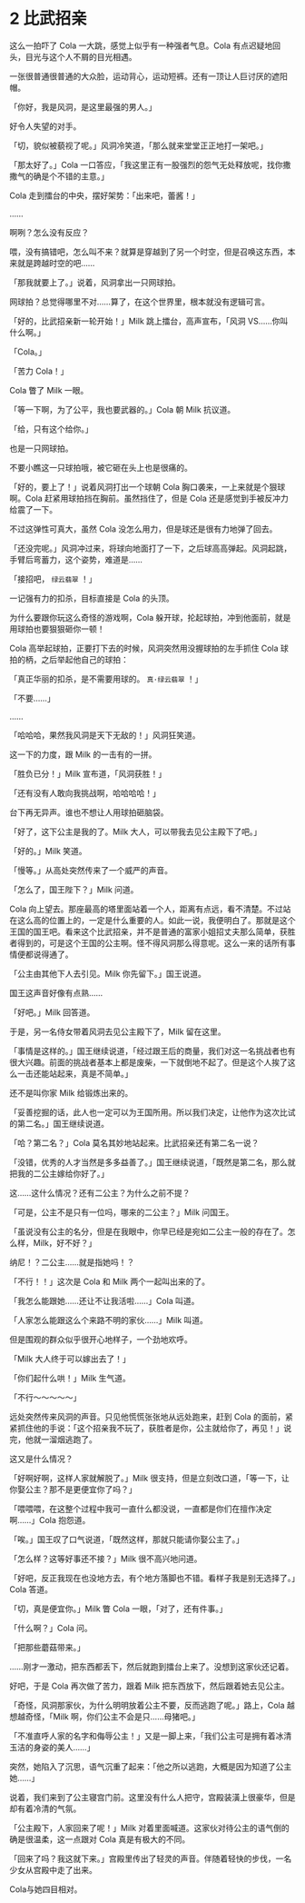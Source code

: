 
# 2 比武招亲

这么一拍吓了 Cola 一大跳，感觉上似乎有一种强者气息。Cola 有点迟疑地回头，目光与这个人不屑的目光相遇。

一张很普通很普通的大众脸，运动背心，运动短裤。还有一顶让人巨讨厌的遮阳帽。

「你好，我是风洞，是这里最强的男人。」

好令人失望的对手。

「切，貌似被藐视了呢。」风洞冷笑道，「那么就来堂堂正正地打一架吧。」

「那太好了。」Cola 一口答应，「我这里正有一股强烈的怨气无处释放呢，找你撒撒气的确是个不错的主意。」

Cola 走到擂台的中央，摆好架势：「出来吧，蕾酱！」

……

啊咧？怎么没有反应？

喂，没有搞错吧，怎么叫不来？就算是穿越到了另一个时空，但是召唤这东西，本来就是跨越时空的吧……

「那我就要上了。」说着，风洞拿出一只网球拍。

网球拍？总觉得哪里不对……算了，在这个世界里，根本就没有逻辑可言。

「好的，比武招亲新一轮开始！」Milk 跳上擂台，高声宣布，「风洞 VS……你叫什么啊。」

「Cola。」

「苦力 Cola！」

Cola 瞥了 Milk 一眼。

「等一下啊，为了公平，我也要武器的。」Cola 朝 Milk 抗议道。

「给，只有这个给你。」

也是一只网球拍。

不要小瞧这一只球拍哦，被它砸在头上也是很痛的。

「好的，要上了！」说着风洞打出一个球朝 Cola 胸口袭来，一上来就是个狠球啊。Cola 赶紧用球拍挡在胸前。虽然挡住了，但是 Cola 还是感觉到手被反冲力给震了一下。

不过这弹性可真大，虽然 Cola 没怎么用力，但是球还是很有力地弹了回去。

「还没完呢。」风洞冲过来，将球向地面打了一下，之后球高高弹起。风洞起跳，手臂后弯蓄力，这个姿势，难道是……

「接招吧， `绿云翡翠` ！」

一记强有力的扣杀，目标直接是 Cola 的头顶。

为什么要跟你玩这么奇怪的游戏啊，Cola 躲开球，抡起球拍，冲到他面前，就是用球拍也要狠狠砸你一顿！

Cola 高举起球拍，正要打下去的时候，风洞突然用没握球拍的左手抓住 Cola 球拍的柄，之后举起他自己的球拍：

「真正华丽的扣杀，是不需要用球的。 `真·绿云翡翠` ！」

「不要……」

……

「哈哈哈，果然我风洞是天下无敌的！」风洞狂笑道。

这一下的力度，跟 Milk 的一击有的一拼。

「胜负已分！」Milk 宣布道，「风洞获胜！」

「还有没有人敢向我挑战啊，哈哈哈哈！」

台下再无异声。谁也不想让人用球拍砸脑袋。

「好了，这下公主是我的了。Milk 大人，可以带我去见公主殿下了吧。」

「好的。」Milk 笑道。

「慢等。」从高处突然传来了一个威严的声音。

「怎么了，国王陛下？」Milk 问道。

Cola 向上望去。那座最高的塔里面站着一个人，距离有点远，看不清楚。不过站在这么高的位置上的，一定是什么重要的人。如此一说，我便明白了。那就是这个王国的国王吧。看来这个比武招亲，并不是普通的富家小姐招丈夫那么简单，获胜者得到的，可是这个王国的公主啊。怪不得风洞那么得意呢。这么一来的话所有事情便都说得通了。

「公主由其他下人去引见。Milk 你先留下。」国王说道。

国王这声音好像有点熟……

「好吧。」Milk 回答道。

于是，另一名侍女带着风洞去见公主殿下了，Milk 留在这里。

「事情是这样的。」国王继续说道，「经过跟王后的商量，我们对这一名挑战者也有很大兴趣。前面的挑战者基本上都是废柴，一下就倒地不起了。但是这个人挨了这么一击还能站起来，真是不简单。」

还不是叫你家 Milk 给锻炼出来的。

「妥善挖掘的话，此人也一定可以为王国所用。所以我们决定，让他作为这次比试的第二名。」国王继续说道。

「哈？第二名？」Cola 莫名其妙地站起来。比武招亲还有第二名一说？

「没错，优秀的人才当然是多多益善了。」国王继续说道，「既然是第二名，那么就把我的二公主嫁给你好了。」

这……这什么情况？还有二公主？为什么之前不提？

「可是，公主不是只有一位吗，哪来的二公主？」Milk 问国王。

「虽说没有公主的名分，但是在我眼中，你早已经是宛如二公主一般的存在了。怎么样，Milk，好不好？」

纳尼！？二公主……就是指她吗！？

「不行！！」这次是 Cola 和 Milk 两个一起叫出来的了。

「我怎么能跟她……还让不让我活啦……」Cola 叫道。

「人家怎么能跟这么个来路不明的家伙……」Milk 叫道。

但是围观的群众似乎很开心地样子，一个劲地欢呼。

「Milk 大人终于可以嫁出去了！」

「你们起什么哄！」Milk 生气道。

「不行～～～～～」

远处突然传来风洞的声音。只见他慌慌张张地从远处跑来，赶到 Cola 的面前，紧紧抓住他的手说：「这个招亲我不玩了，获胜者是你，公主就给你了，再见！」说完，他就一溜烟逃跑了。

这又是什么情况？

「好啊好啊，这样人家就解脱了。」Milk 很支持，但是立刻改口道，「等一下，让你娶公主？那不是更便宜你了吗？」

「喂喂喂，在这整个过程中我可一直什么都没说，一直都是你们在擅作决定啊……」Cola 抱怨道。

「唉。」国王叹了口气说道，「既然这样，那就只能请你娶公主了。」

「怎么样？这等好事还不接？」Milk 很不高兴地问道。

「好吧，反正我现在也没地方去，有个地方落脚也不错。看样子我是别无选择了。」Cola 答道。

「切，真是便宜你。」Milk 瞥 Cola 一眼，「对了，还有件事。」

「什么啊？」Cola 问。

「把那些蘑菇带来。」

……刚才一激动，把东西都丢下，然后就跑到擂台上来了。没想到这家伙还记着。

好吧，于是 Cola 再次做了苦力，跟着 Milk 把东西放下，然后跟着她去见公主。

「奇怪，风洞那家伙，为什么明明放着公主不要，反而逃跑了呢。」路上，Cola 越想越奇怪，「Milk 啊，你们公主不会是只……母猪吧。」

「不准直呼人家的名字和侮辱公主！」又是一脚上来，「我们公主可是拥有着冰清玉洁的身姿的美人……」

突然，她陷入了沉思，语气沉重了起来：「他之所以逃跑，大概是因为知道了公主她……」

说着，我们来到了公主寝宫门前。这里没有什么人把守，宫殿装潢上很豪华，但是却有着冷清的气氛。

「公主殿下，人家回来了呢！」Milk 对着里面喊道。这家伙对待公主的语气倒的确是很温柔，这一点跟对 Cola 真是有极大的不同。

「回来了吗？我这就下来。」宫殿里传出了轻灵的声音。伴随着轻快的步伐，一名少女从宫殿中走了出来。

Cola与她四目相对。

